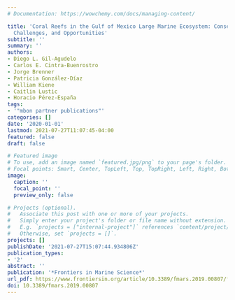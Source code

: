 ```yaml
---
# Documentation: https://wowchemy.com/docs/managing-content/

title: 'Coral Reefs in the Gulf of Mexico Large Marine Ecosystem: Conservation Status,
  Challenges, and Opportunities'
subtitle: ''
summary: ''
authors:
- Diego L. Gil-Agudelo
- Carlos E. Cintra-Buenrostro
- Jorge Brenner
- Patricia González-Díaz
- William Kiene
- Caitlin Lustic
- Horacio Pérez-España
tags:
- '"mbon partner publications"'
categories: []
date: '2020-01-01'
lastmod: 2021-07-27T11:07:45-04:00
featured: false
draft: false

# Featured image
# To use, add an image named `featured.jpg/png` to your page's folder.
# Focal points: Smart, Center, TopLeft, Top, TopRight, Left, Right, BottomLeft, Bottom, BottomRight.
image:
  caption: ''
  focal_point: ''
  preview_only: false

# Projects (optional).
#   Associate this post with one or more of your projects.
#   Simply enter your project's folder or file name without extension.
#   E.g. `projects = ["internal-project"]` references `content/project/deep-learning/index.md`.
#   Otherwise, set `projects = []`.
projects: []
publishDate: '2021-07-27T15:07:44.934806Z'
publication_types:
- '2'
abstract: ''
publication: '*Frontiers in Marine Science*'
url_pdf: https://www.frontiersin.org/article/10.3389/fmars.2019.00807/full
doi: 10.3389/fmars.2019.00807
---
```

